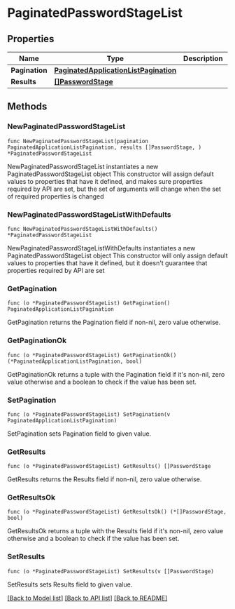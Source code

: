 # PaginatedPasswordStageList

## Properties

Name | Type | Description | Notes
------------ | ------------- | ------------- | -------------
**Pagination** | [**PaginatedApplicationListPagination**](PaginatedApplicationListPagination.md) |  | 
**Results** | [**[]PasswordStage**](PasswordStage.md) |  | 

## Methods

### NewPaginatedPasswordStageList

`func NewPaginatedPasswordStageList(pagination PaginatedApplicationListPagination, results []PasswordStage, ) *PaginatedPasswordStageList`

NewPaginatedPasswordStageList instantiates a new PaginatedPasswordStageList object
This constructor will assign default values to properties that have it defined,
and makes sure properties required by API are set, but the set of arguments
will change when the set of required properties is changed

### NewPaginatedPasswordStageListWithDefaults

`func NewPaginatedPasswordStageListWithDefaults() *PaginatedPasswordStageList`

NewPaginatedPasswordStageListWithDefaults instantiates a new PaginatedPasswordStageList object
This constructor will only assign default values to properties that have it defined,
but it doesn't guarantee that properties required by API are set

### GetPagination

`func (o *PaginatedPasswordStageList) GetPagination() PaginatedApplicationListPagination`

GetPagination returns the Pagination field if non-nil, zero value otherwise.

### GetPaginationOk

`func (o *PaginatedPasswordStageList) GetPaginationOk() (*PaginatedApplicationListPagination, bool)`

GetPaginationOk returns a tuple with the Pagination field if it's non-nil, zero value otherwise
and a boolean to check if the value has been set.

### SetPagination

`func (o *PaginatedPasswordStageList) SetPagination(v PaginatedApplicationListPagination)`

SetPagination sets Pagination field to given value.


### GetResults

`func (o *PaginatedPasswordStageList) GetResults() []PasswordStage`

GetResults returns the Results field if non-nil, zero value otherwise.

### GetResultsOk

`func (o *PaginatedPasswordStageList) GetResultsOk() (*[]PasswordStage, bool)`

GetResultsOk returns a tuple with the Results field if it's non-nil, zero value otherwise
and a boolean to check if the value has been set.

### SetResults

`func (o *PaginatedPasswordStageList) SetResults(v []PasswordStage)`

SetResults sets Results field to given value.



[[Back to Model list]](../README.md#documentation-for-models) [[Back to API list]](../README.md#documentation-for-api-endpoints) [[Back to README]](../README.md)


